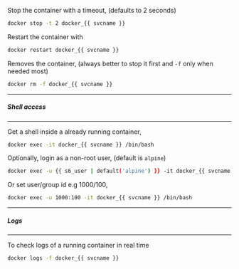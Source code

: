 Stop the container with a timeout, (defaults to 2 seconds)

``` sh
docker stop -t 2 docker_{{ svcname }}
```

Restart the container with

``` sh
docker restart docker_{{ svcname }}
```

Removes the container, (always better to stop it first and `-f`
only when needed most)

``` sh
docker rm -f docker_{{ svcname }}
```

---
##### Shell access
---

Get a shell inside a already running container,

``` sh
docker exec -it docker_{{ svcname }} /bin/bash
```

Optionally, login as a non-root user, (default is `alpine`)

``` sh
docker exec -u {{ s6_user | default('alpine') }} -it docker_{{ svcname }} /bin/bash
```

Or set user/group id e.g 1000/100,

``` sh
docker exec -u 1000:100 -it docker_{{ svcname }} /bin/bash
```

---
##### Logs
---

To check logs of a running container in real time

``` sh
docker logs -f docker_{{ svcname }}
```
